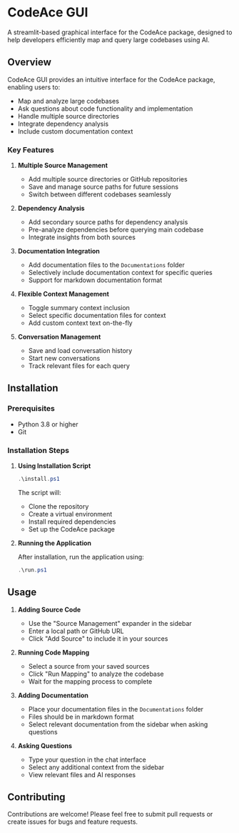 # CodeAce GUI

A streamlit-based graphical interface for the CodeAce package, designed to help developers efficiently map and query large codebases using AI.

## Overview

CodeAce GUI provides an intuitive interface for the CodeAce package, enabling users to:
- Map and analyze large codebases
- Ask questions about code functionality and implementation
- Handle multiple source directories
- Integrate dependency analysis
- Include custom documentation context

### Key Features

1. **Multiple Source Management**
   - Add multiple source directories or GitHub repositories
   - Save and manage source paths for future sessions
   - Switch between different codebases seamlessly

2. **Dependency Analysis**
   - Add secondary source paths for dependency analysis
   - Pre-analyze dependencies before querying main codebase
   - Integrate insights from both sources

3. **Documentation Integration**
   - Add documentation files to the `Documentations` folder
   - Selectively include documentation context for specific queries
   - Support for markdown documentation format

4. **Flexible Context Management**
   - Toggle summary context inclusion
   - Select specific documentation files for context
   - Add custom context text on-the-fly

5. **Conversation Management**
   - Save and load conversation history
   - Start new conversations
   - Track relevant files for each query

## Installation

### Prerequisites
- Python 3.8 or higher
- Git

### Installation Steps

1. **Using Installation Script**

   ```powershell
   .\install.ps1
   ```

   The script will:
   - Clone the repository
   - Create a virtual environment
   - Install required dependencies
   - Set up the CodeAce package

2. **Running the Application**

   After installation, run the application using:

   ```powershell
   .\run.ps1
   ```

## Usage

1. **Adding Source Code**
   - Use the "Source Management" expander in the sidebar
   - Enter a local path or GitHub URL
   - Click "Add Source" to include it in your sources

2. **Running Code Mapping**
   - Select a source from your saved sources
   - Click "Run Mapping" to analyze the codebase
   - Wait for the mapping process to complete

3. **Adding Documentation**
   - Place your documentation files in the `Documentations` folder
   - Files should be in markdown format
   - Select relevant documentation from the sidebar when asking questions

4. **Asking Questions**
   - Type your question in the chat interface
   - Select any additional context from the sidebar
   - View relevant files and AI responses

## Contributing

Contributions are welcome! Please feel free to submit pull requests or create issues for bugs and feature requests.
